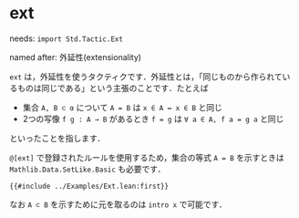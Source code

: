 # ext

needs: `import Std.Tactic.Ext`

named after: 外延性(extensionality)

`ext` は，外延性を使うタクティクです．外延性とは，「同じものから作られているものは同じである」という主張のことです．たとえば

* 集合 `A, B ⊂ α` について `A = B` は `x ∈ A ↔ x ∈ B` と同じ
* 2つの写像 `f g : A → B` があるとき `f = g` は `∀ a ∈ A, f a = g a` と同じ

といったことを指します．

`@[ext]` で登録されたルールを使用するため，集合の等式 `A = B` を示すときは `Mathlib.Data.SetLike.Basic` も必要です．

```lean
{{#include ../Examples/Ext.lean:first}}
```

なお `A ⊂ B` を示すために元を取るのは `intro x` で可能です．
